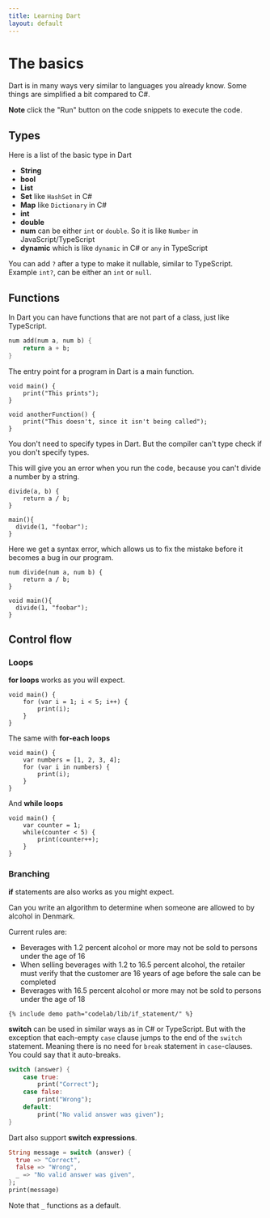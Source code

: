 ```yaml
---
title: Learning Dart
layout: default
---
```

<script type="text/javascript" src="https://dartpad.dev/inject_embed.dart.js" defer></script>
<style>iframe {height: 300px;}</style>

# The basics

Dart is in many ways very similar to languages you already know.
Some things are simplified a bit compared to C#.

**Note** click the "Run" button on the code snippets to execute the code.

## Types

Here is a list of the basic type in Dart

- **String**
- **bool**
- **List**
- **Set** like `HashSet` in C#
- **Map** like `Dictionary` in C#
- **int**
- **double**
- **num** can be either `int` or `double`. So it is like `Number` in JavaScript/TypeScript
- **dynamic** which is like `dynamic` in C# or `any` in TypeScript

You can add `?` after a type to make it nullable, similar to TypeScript.
Example `int?`, can be either an `int` or `null`.

## Functions

In Dart you can have functions that are not part of a class, just like TypeScript.

```dart
num add(num a, num b) {
    return a + b;
}
```

The entry point for a program in Dart is a main function.

```run-dartpad:mode-dart
void main() {
    print("This prints");
}

void anotherFunction() {
    print("This doesn't, since it isn't being called");
}
```

You don't need to specify types in Dart.
But the compiler can't type check if you don't specify types.

This will give you an error when you run the code, because you can't divide a
number by a string.

```run-dartpad:mode-dart
divide(a, b) {
    return a / b;
}

main(){
  divide(1, "foobar");
}
```

Here we get a syntax error, which allows us to fix the mistake before it becomes
a bug in our program.

```run-dartpad:mode-dart
num divide(num a, num b) {
    return a / b;
}

void main(){
  divide(1, "foobar");
}
```

## Control flow

### Loops

**for loops** works as you will expect.

```run-dartpad:mode-dart
void main() {
    for (var i = 1; i < 5; i++) {
        print(i);
    }
}
```

The same with **for-each loops**

```run-dartpad:mode-dart
void main() {
    var numbers = [1, 2, 3, 4];
    for (var i in numbers) {
        print(i);
    }
}
```

And **while loops**

```run-dartpad:mode-dart
void main() {
    var counter = 1;
    while(counter < 5) {
        print(counter++);
    }
}
```

### Branching

**if** statements are also works as you might expect.

Can you write an algorithm to determine when someone are allowed to by alcohol in Denmark.

Current rules are:

- Beverages with 1.2 percent alcohol or more may not be sold to persons under the age of 16
- When selling beverages with 1.2 to 16.5 percent alcohol, the retailer must verify that the customer are 16 years of age before the sale can be completed
- Beverages with 16.5 percent alcohol or more may not be sold to persons under the age of 18

```run-dartpad:mode-dart
{% include demo path="codelab/lib/if_statement/" %}
```

**switch** can be used in similar ways as in C# or TypeScript.
But with the exception that each-empty `case` clause jumps to the end of the
`switch` statement.
Meaning there is no need for `break` statement in `case`-clauses.
You could say that it auto-breaks.

```dart
switch (answer) {
    case true:
        print("Correct");
    case false:
        print("Wrong");
    default:
        print("No valid answer was given");
}
```

Dart also support **switch expressions**.

```dart
String message = switch (answer) {
  true => "Correct",
  false => "Wrong",
  _ => "No valid answer was given",
};
print(message)
```

Note that `_` functions as a default.